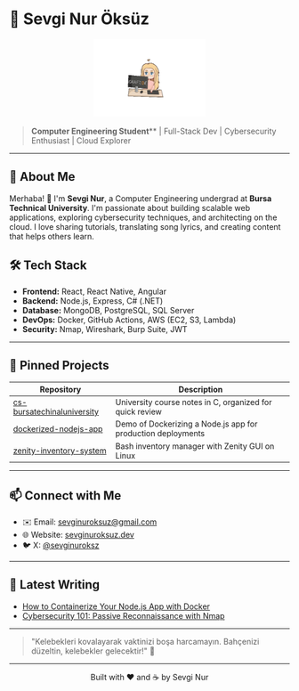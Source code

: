 # 🦋 Sevgi Nur Öksüz

<p align="center">
  <img src="./assets/giphy_transparent.gif" alt="Transparent Coding Animation" width="200" />
</p>

> **Computer Engineering Student**\*\* | Full-Stack Dev | Cybersecurity Enthusiast | Cloud Explorer

---

## 🎯 About Me

Merhaba! 👋 I'm **Sevgi Nur**, a Computer Engineering undergrad at **Bursa Technical University**. I'm passionate about building scalable web applications, exploring cybersecurity techniques, and architecting on the cloud. I love sharing tutorials, translating song lyrics, and creating content that helps others learn.

## 🛠️ Tech Stack

* **Frontend:** React, React Native, Angular
* **Backend:** Node.js, Express, C# (.NET)
* **Database:** MongoDB, PostgreSQL, SQL Server
* **DevOps:** Docker, GitHub Actions, AWS (EC2, S3, Lambda)
* **Security:** Nmap, Wireshark, Burp Suite, JWT

---

## 📌 Pinned Projects

| Repository                                                                                | Description                                                  |
| ----------------------------------------------------------------------------------------- | ------------------------------------------------------------ |
| [cs-bursatechinaluniversity](https://github.com/sevginuroksuz/cs-bursatechinaluniversity) | University course notes in C, organized for quick review     |
| [dockerized-nodejs-app](https://github.com/sevginuroksuz/dockerized-nodejs-app)           | Demo of Dockerizing a Node.js app for production deployments |
| [zenity-inventory-system](https://github.com/sevginuroksuz/zenity-inventory-system)       | Bash inventory manager with Zenity GUI on Linux              |

---

## 📫 Connect with Me

* ✉️ Email: [sevginuroksuz@gmail.com](mailto:sevginuroksuz@gmail.com)
* 🌐 Website: [sevginuroksuz.dev](https://sevginuroksuz.dev)
* 🐦 X: [@sevginuroksz](https://x.com/sevginuroksz)

---

## 📖 Latest Writing

* [How to Containerize Your Node.js App with Docker](https://medium.com/@sevginuroksuz/docker-nodejs-containerization)
* [Cybersecurity 101: Passive Reconnaissance with Nmap](https://medium.com/@sevginuroksuz/nmap-passive-info)

---

> "Kelebekleri kovalayarak vaktinizi boşa harcamayın. Bahçenizi düzeltin, kelebekler gelecektir!" 🦋

---

<p align="center">Built with ❤️ and ☕ by Sevgi Nur</p>
